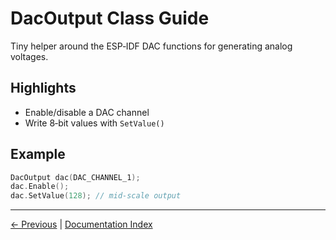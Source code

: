 # DacOutput Class Guide

Tiny helper around the ESP‑IDF DAC functions for generating analog voltages.

## Highlights
- Enable/disable a DAC channel
- Write 8‑bit values with `SetValue()`

## Example
```cpp
DacOutput dac(DAC_CHANNEL_1);
dac.Enable();
dac.SetValue(128); // mid‑scale output
```

---

[← Previous](SfUartDriver.md) | [Documentation Index](index.md)
